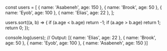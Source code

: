 const users = [
  { name: 'Asabeneh', age: 150 },
  { name: 'Brook', age: 50 },
  { name: 'Eyob', age: 100 },
  { name: 'Elias', age: 22 },
];

users.sort((a, b) => {
  if (a.age < b.age) return -1;
  if (a.age > b.age) return 1;
  return 0;
});

console.log(users);
// Output: [{ name: 'Elias', age: 22 }, { name: 'Brook', age: 50 }, { name: 'Eyob', age: 100 }, { name: 'Asabeneh', age: 150 }]
